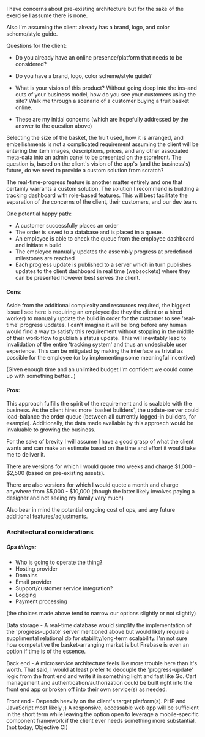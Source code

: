 I have concerns about pre-existing architecture but for the sake of the exercise I assume there is none.

Also I'm assuming the client already has a brand, logo, and color scheme/style guide.

Questions for the client:

* Do you already have an online presence/platform that needs to be considered?

* Do you have a brand, logo, color scheme/style guide?

* What is your vision of this product? Without going deep into the ins-and outs of your business model,
  how do you see your customers using the site? Walk me through a scenario of a customer buying a
  fruit basket online.

* These are my initial concerns (which are hopefully addressed by the answer to the question above)

Selecting the size of the basket, the fruit used, how it is arranged, and embellishments is
not a complicated requirement assuming the client will be entering the item images, descriptions,
prices, and any other associated meta-data into an admin panel to be presented on the storefront.
The question is, based on the client's vision of the app's (and the business's) future, do we need
to provide a custom solution from scratch?

The real-time-progress feature is another matter entirely and one that certainly warrants a custom
solution. The solution I recommend is building a tracking dashboard with role-based features. This
will best facilitate the separation of the concerns of the client, their customers, and our dev team.

One potential happy path:

* A customer successfully places an order
* The order is saved to a database and is placed in a queue.
* An employee is able to check the queue from the employee dashboard and initiate a build
* The employee manually updates the assembly progress at predefined milestones are reached
* Each progress update is published to a server which in turn publishes updates to the client dashboard
  in real time (websockets) where they can be presented however best serves the client.

#### Cons:

Aside from the additional complexity and resources required, the biggest issue I see here is requiring an
employee (be they the client or a hired worker) to manually update the build in order for the customer
to see 'real-time' progress updates. I can't imagine it will be long before any human would find a way
to satisfy this requirement without stopping in the middle of their work-flow to publish a status update.
This will inevitably lead to invalidation of the entire 'tracking system' and thus an undesirable
user experience. This can be mitigated by making the interface as trivial as possible for the employee
(or by implementing some meaningful incentive)

(Given enough time and an unlimited budget I'm confident we could come up with something better...)

#### Pros:

This approach fulfills the spirit of the requirement and is scalable with the business. As the client hires
more 'basket builders', the update-server could load-balance the order queue (between all currently logged-in
builders, for example). Additionally, the data made available by this approach would be invaluable to growing
the business.

For the sake of brevity I will assume I have a good grasp of what the client wants and can make an
estimate based on the time and effort it would take me to deliver it.

There are versions for which I would quote two weeks and charge $1,000 - $2,500 (based on pre-existing assets).

There are also versions for which I would quote a month and charge anywhere from $5,000 - $10,000 (though the
latter likely involves paying a designer and not seeing my family very much)

Also bear in mind the potential ongoing cost of ops, and any future additional features/adjustments.

### Architectural considerations

##### Ops things:

* Who is going to operate the thing?
* Hosting provider
* Domains
* Email provider
* Support/customer service integration?
* Logging
* Payment processing

(the choices made above tend to narrow our options slightly or not slightly)

Data storage -
A real-time database would simplify the implementation of the 'progress-update' server mentioned
above but would likely require a supplimental relational db for stability/long-term scalability. I'm
not sure how competative the basket-arranging market is but Firebase is even an option if time is of the
essence.

Back end -
A microservice architecture feels like more trouble here than it's worth. That said, I would at least prefer to
decouple the 'progress-update' logic from the front end and write it in something light and fast like Go.
Cart management and authentication/authorization could be built right into the front end app or broken off into their
own service(s) as needed.

Front end -
Depends heavily on the client's target platform(s). PHP and JavaScript most likely ;) A responsive, accessable web app
will be sufficient in the short term while leaving the option open to leverage a mobile-specific component framework
if the client ever needs something more substantial. (not today, Objective C!)

<!-- conclusion? -->
